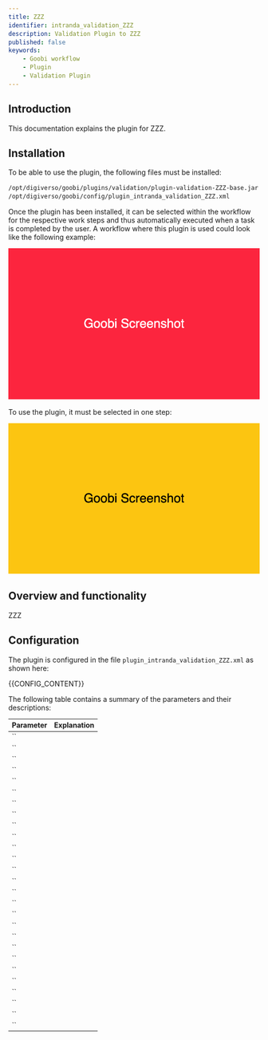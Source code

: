```yaml
---
title: ZZZ
identifier: intranda_validation_ZZZ
description: Validation Plugin to ZZZ
published: false
keywords:
    - Goobi workflow
    - Plugin
    - Validation Plugin
---
```


## Introduction
This documentation explains the plugin for ZZZ.


## Installation
To be able to use the plugin, the following files must be installed:

```bash
/opt/digiverso/goobi/plugins/validation/plugin-validation-ZZZ-base.jar
/opt/digiverso/goobi/config/plugin_intranda_validation_ZZZ.xml
```

Once the plugin has been installed, it can be selected within the workflow for the respective work steps and thus automatically executed when a task is completed by the user. A workflow where this plugin is used could look like the following example:

![Example of a workflow structure](screen1_en.png)

To use the plugin, it must be selected in one step:

![Configuration of the work step for using the plugin](screen2_en.png)


## Overview and functionality
ZZZ


## Configuration
The plugin is configured in the file `plugin_intranda_validation_ZZZ.xml` as shown here:

{{CONFIG_CONTENT}}

The following table contains a summary of the parameters and their descriptions:

Parameter               | Explanation
------------------------|------------------------------------
``                      | 
``                      | 
``                      | 
``                      | 
``                      | 
``                      | 
``                      | 
``                      | 
``                      | 
``                      | 
``                      | 
``                      | 
``                      | 
``                      | 
``                      | 
``                      | 
``                      | 
``                      | 
``                      | 
``                      | 
``                      | 
``                      | 
``                      | 
``                      | 
``                      | 
``                      | 
``                      | 
